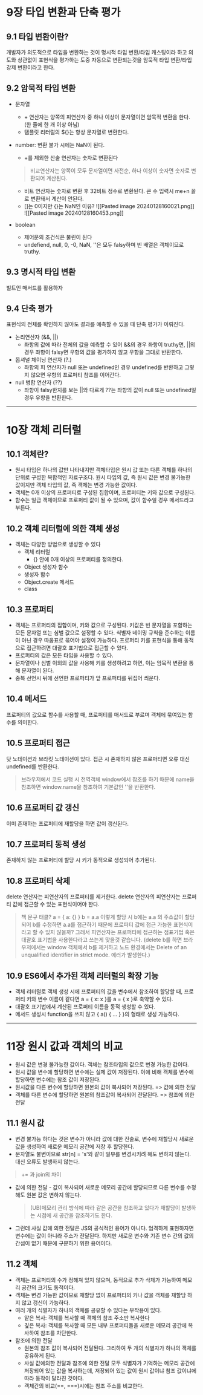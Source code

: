 # 9장 타입 변환과 단축 평가
## 9.1 타입 변환이란?
개발자가 의도적으로 타입을 변환하는 것이 명시적 타입 변환/타입 캐스팅이라 하고 의도와 상관없이 표현식을 평가하는 도중 자동으로 변환되는것을 암묵적 타입 변환/타입 강제 변환이라고 한다.
## 9.2 암묵적 타입 변환
- 문자열
	- \+ 연산자는 양쪽의 피연산자 중 하나 이상이 문자열이면 암묵적 변환을 한다. (한 줄에 한 개 이상 아님)
	- 탬플릿 리터럴의 \$\{\}는 항상 문자열로 변환한다.
- number: 변환 불가 시에는 NaN이 된다.
	- +를 제외한 산술 연산자는 숫자로 변환된다
	> 비교연산자는 양쪽이 모두 문자열이면 사전순, 하나 이상이 숫자면 숫자로 변환되어 계산된다.
	
	- 비트 연산자는 숫자로 변환 후 32비트 정수로 변환된다. 큰 수 입력시 me+n 꼴로 변환돼서 계산이 안된다.
	- \[\]는 0이지만 \{\}는 NaN인 이유?
	![[Pasted image 20240128160021.png]] ![[Pasted image 20240128160453.png]]
- boolean
	- 제어문의 조건식은 불린이 된다
	- undefiend, null, 0, -0, NaN, ''은 모두 falsy하며 빈 배열은 객체이므로 truthy.

## 9.3 명시적 타입 변환
빌트인 매서드를 활용하자

## 9.4 단축 평가
표현식의 전체를 확인하지 않아도 결과를 예측할 수 있을 때 단축 평가가 이뤄진다.
- 논리연산자 \(\&&, ||\)
	- 좌항의 값에 따라 전체의 값을 예측할 수 있어 &&의 경우 좌항이 truthy면, ||의 경우 좌항이 falsy면 우항의 값을 평가하지 않고 우항을 그대로 반환한다.
- 옵셔널 체이닝 연산자 \(\?\.\)
	- 좌항의 피 연산자가 null 또는 undefined인 경우 undefined를 반환하고 그렇지 않으면 우항의 프로퍼티 참조를 이어간다.
- null 병합 연산자 \(??\)
	- 좌항이 falsy한지를 보는 ||와 다르게 ??는 좌항의 값이 null 또는 undefined일 경우 우항을 반환한다.
 
___
# 10장 객체 리터럴
## 10.1 객체란?
- 원시 타입은 하나의 값만 나타내지만 객체타입은 원시 값 또는 다른 객체를 하나의 단위로 구성한 복합적인 자료구조다. 원시 타입의 값, 즉 원시 값은 변경 불가능한 값이지만 객체 타입의 값, 즉 객체는 변경 가능한 값이다. 
- 객체는 0개 이상의 프로퍼티로 구성된 집합이며, 프로퍼티는 키와 값으로 구성된다.
- 함수는 일급 객체이므로 프로퍼티 값이 될 수 있으며, 값이 함수일 경우 메서드라고 부른다.
## 10.2 객체 리터럴에 의한 객체 생성
- 객체는 다양한 방법으로 생성할 수 있다
	- 객체 리터럴
		- \{\} 안에 0개 이상의 프로퍼티를 정의한다.
	- Object 생성자 함수
	- 생성자 함수
	- Object.create 메서드
	- class
## 10.3 프로퍼티
- 객체는 프로퍼티의 집합이며, 키와 값으로 구성된다. 키값은 빈 문자열을 포함하는 모든 문자열 또는 심벌 값으로 설정할 수 있다. 식별자 네이밍 규칙을 준수하는 이름이 아닌 경우 따옴표로 묶어야 설정이 가능하다. 프로퍼티 키를 표현식을 통해 동적으로 접근하려면 대괄호 표기법으로 접근할 수 있다.
- 프로퍼티의 값은 모든 타입을 사용할 수 있다.
- 문자열이나 심벌 이외의 값을 사용해 키를 생성하려고 하면, 이는 암묵적 변환을 통해 문자열이 된다.
- 중복 선언시 뒤에 선언한 프로퍼티가 앞 프로퍼티를 뒤집어 씌운다.
## 10.4 메서드
프로퍼티의 값으로 함수를 사용할 때, 프로퍼티를 매서드로 부르며 객체에 묶여있는 함수를 의미한다.

## 10.5 프로퍼티 접근
닷 노테이션과 브라킷 노테이션이 있다. 접근 시 존재하지 않은 프로퍼티면 오류 대신 undefined를 반환한다.
> 브라우저에서 코드 실행 시 전역객체 window에서 참조를 하기 때문에 name을 참조하면 window.name을 참조하여 기본값인 ''을 반환한다.
## 10.6 프로퍼티 값 갱신
이미 존재하는 프로퍼티에 재할당을 하면 값이 갱신된다.

## 10.7 프로퍼티 동적 생성
존재하지 않는 프로퍼티에 할당 시 키가 동적으로 생성되어 추가된다.

## 10.8 프로퍼티 삭제
delete 연산자는 피연산자의 프로퍼티를 제거한다. delete 연산자의 피연산자는 프로퍼티 값에 접근할 수 
있는 표현식이어야 한다.

> 책 문구 태클?
> a = { a: {} }
> b = a.a
> 이렇게 할당 시 b에는 a.a 의 주소값이 할당되어 b를 수정하면 a.a를 접근하기 때문에 프로퍼티 값에 접근 가능한 표현식이 라고 할 수 있지 않을까?
> 그래서 피연산자는 프로퍼티에 접근하는 점표기법 혹은 대괄호 표기법을 사용한다라고 쓰는게 맞을것 같습니다.
>  \(delete b를 하면 브라우저에서는 window 객체에서 b를 제거하고 노드 환경에서는 Delete of an unqualified identifier in strict mode. 에러가 발생한다.\)

## 10.9 ES6에서 추가된 객체 리터럴의 확장 기능
- 객체 리터럴로 객체 생성 시에 프로퍼티의 값을 변수에서 참조하여 할당할 때, 프로퍼티 키와 변수 이름이 같다면 a = { x: x }를 a = { x }로 축약할 수 있다.
- 대괄호 표기법에서 계산된 프로퍼티 이름을 동적 생성할 수 있다.
- 메서드 생성시 function을 쓰지 않고 { a() { ... } }의 형태로 생성 가능하다.

___
# 11장 원시 값과 객체의 비교
- 원시 값은 변경 불가능한 값이다. 객체는 참조타입의 값으로 변경 가능한 값이다.
- 원시 값을 변수에 할당하면 변수에는 실제 값이 저장된다. 이에 비해 객체를 변수에 할당하면 변수에는 참조 값이 저장된다.
- 원시값을 다른 변수에 할당하면 원본의 값이 복사되어 저장된다. => 값에 의한 전달
- 객체를 다른 변수에 할당하면 원본의 참조값이 복사되어 전달된다. => 참조에 의한 전달

## 11.1 원시 값
- 변경 불가능 하다는 것은 변수가 아니라 값에 대한 진술로, 변수에 재할당시 새로운 값을 생성하여 새로운 메모리 공간에 저장 후 할당한다.
- 문자열도 불변이므로 str\[n\] = \'s\'와 같이 일부를 변경시키려 해도 변하지 않는다. 대신 오류도 발생하지 않는다.
> += 과 join의 차이
- 값에 의한 전달 - 값이 복사되어 새로운 메모리 공간에 할당되므로 다른 변수를 수정해도 원본 값은 변하지 않는다.
	> (UB)메모리 관리 방식에 따라 같은 공간을 참조하고 있다가 재할당이 발생하는 시점에 새 공간을 참조하기도 한다.
- 그런데 사실 값에 의한 전달은 JS의 공식적인 용어가 아니다. 엄격하게 표현하자면 변수에는 값이 아니라 주소가 전달된다. 하지만 새로운 변수와 기존 변수 간의 값의 간섭이 없기 때문에 구분하기 위한 용어이다.

## 11.2 객체
- 객체는 프로퍼티의 수가 정해져 있지 않으며, 동적으로 추가 삭제가 가능하여 메모리 공간의 크기도 동적이다.
- 객체는 변경 가능한 값이므로 재할당 없이 프로퍼티의 키나 값을 객체를 재할당 하지 않고 갱신이 가능하다.
- 여러 개의 식별자가 하나의 객체를 공유할 수 있다는 부작용이 있다.
	- 얕은 복사: 객체를 복사할 때 객체의 참조 주소만 복사한다
	- 깊은 복사: 객체를 복사할 때 모든 내부 프로퍼티들을 새로운 메모리 공간에 복사하여 참조를 차단한다.
- 참조에 의한 전달
	- 원본의 참조 값이 복사되어 전달된다. 그리하여 두 개의 식별자가 하나의 객체를 공유하게 된다.
	- 사실 값에의한 전달과 참조에 의한 전달 모두 식별자가 기억하는 메모리 공간에 저장되어 있는 값을 복사하는데, 저장되어 있는 값이 원시 값이냐 참조 값이냐에따라 동작이 달라진 것이다.
	- 객체간의 비교(\=\=, \=\=\=)시에는 참조 주소를 비교한다.